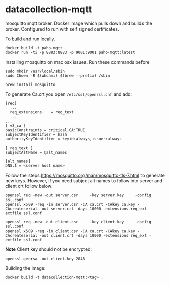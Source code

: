 # datacollection-mqtt
mosquitto mqtt broker. Docker image which pulls down and builds the broker. Configured to run with self signed certificates.

To build and run locally.
```
docker build -t paho-mqtt .
docker run -ti -p 8883:8883 -p 9001:9001 paho-mqtt:latest
```

Installing mosquitto on mac osx issues. Run these commands before
```
sudo mkdir /usr/local/sbin
sudo Chown -R $(whoami) $(brew --prefix) /sbin
```

```
brew install mosquitto
```

To generate Ca.crt you open ```/etc/ssl/openssl.cnf```
and add:

```
[req]
  ...
  req_extensions    = req_text 
  ...
...
[ v3_ca ]
basicConstraints = critical,CA:TRUE
subjectKeyIdentifier = hash
authorityKeyIdentifier = keyid:always,issuer:always

[ req_text ]
subjectAltName = @alt_names

[alt_names]
DNS.1 = <server host name>
```

Follow  the steps:https://mosquitto.org/man/mosquitto-tls-7.html to generate new keys.  However, if you need subject alt
names to follow into server and client crt follow below:

```
openssl req -new -out server.csr     -key server.key     -config ssl.conf 
openssl x509 -req -in server.csr -CA ca.crt -CAkey ca.key -CAcreateserial -out server.crt -days 10000 -extensions req_ext -extfile ssl.conf

openssl req -new -out client.csr     -key client.key     -config ssl.conf 
openssl x509 -req -in client.csr -CA ca.crt -CAkey ca.key -CAcreateserial -out client.crt -days 10000 -extensions req_ext -extfile ssl.conf
```

**Note** Client key should not be encrypted:
```
openssl genrsa -out client.key 2048
```

Building the image:
```
docker build -t datacollection-mqtt:<tag> .
```
